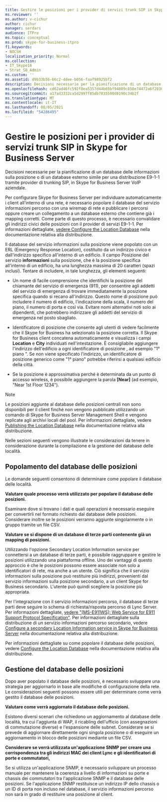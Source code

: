 ```yaml
---
title: Gestire le posizioni per i provider di servizi trunk SIP in Skype for Business Server
ms.reviewer: ''
ms.author: v-cichur
author: cichur
manager: serdars
audience: ITPro
ms.topic: conceptual
ms.prod: skype-for-business-itpro
f1.keywords:
- NOCSH
localization_priority: Normal
ms.collection:
- IT_Skype16
- Strat_SB_Admin
ms.custom: ''
ms.assetid: d9b33b56-66c2-4dee-b056-faaf98925bf2
description: Decisioni necessarie per la pianificazione di un database delle informazioni sulla posizione o di un database esterno simile per una distribuzione E9-1-1 tramite provider di trunking SIP, in Skype for Business Server VoIP aziendale.
ms.openlocfilehash: cd62ad46fc592f8ea5357d44b65bf94809c858e74472a6f2830047a5f37f5aba
ms.sourcegitcommit: a17ad3332ca5d2997f85db7835500d8190c34b2f
ms.translationtype: MT
ms.contentlocale: it-IT
ms.lasthandoff: 08/05/2021
ms.locfileid: "54286495"
---
```

# <a name="manage-locations-for-sip-trunk-service-providers-in-skype-for-business-server"></a>Gestire le posizioni per i provider di servizi trunk SIP in Skype for Business Server

Decisioni necessarie per la pianificazione di un database delle informazioni sulla posizione o di un database esterno simile per una distribuzione E9-1-1 tramite provider di trunking SIP, in Skype for Business Server VoIP aziendale.

Per configurare Skype for Business Server per individuare automaticamente i client all'interno di una rete, è necessario popolare il database del servizio informazioni percorso con una wiremap di rete e pubblicare i percorsi oppure creare un collegamento a un database esterno che contiene già i mapping corretti. Come parte di questo processo, è necessario convalidare gli indirizzi civici delle posizioni con il provider di servizi E9-1-1. Per informazioni dettagliate, [vedere Configure the Location Database](/previous-versions/office/lync-server-2013/lync-server-2013-configure-the-location-database) nella documentazione relativa alla distribuzione.

Il database del servizio informazioni sulla posizione viene popolato con un ERL (Emergency Response Location), costituito da un indirizzo civico e dall'indirizzo specifico all'interno di un edificio. Il campo Posizione del servizio **informazioni** sulla posizione, che è la posizione specifica all'interno di un edificio, ha una lunghezza massima di 20 caratteri (spazi inclusi). Tentare di includere, in tale lunghezza, gli elementi seguenti:

- Un nome di facile comprensione che identifichi la posizione del chiamante del servizio di emergenza (911), per consentire agli addetti del servizio di emergenza di trovare immediatamente la posizione specifica quando si recano all'indirizzo. Questo nome di posizione può includere il numero di edificio, l'indicazione della scala, il numero del piano, il numero di porta e così via. Evitare nomi alternativi noti solo ai dipendenti, che potrebbero indirizzare gli addetti del servizio di emergenza nel posto sbagliato.

- Identificatore di posizione che consente agli utenti di vedere facilmente che il Skype for Business ha selezionato la posizione corretta. Il Skype for Business client concatena automaticamente e visualizza i campi **Location** e **City** individuati nell'intestazione. È consigliabile aggiungere l'indirizzo dell'edificio a ogni identificatore di posizione , ad esempio "1° piano <street number> ". Se non viene specificato l'indirizzo, un identificatore di posizione generico come "1° piano" potrebbe riferirsi a qualsiasi edificio della città.

- Se la posizione è approssimativa perché è determinata da un punto di accesso wireless, è possibile aggiungere la parola **[Near]** (ad esempio, "Near 1st Floor 1234").

> [!NOTE]
> Le posizioni aggiunte al database delle posizioni centrali non sono disponibili per il client finché non vengono pubblicate utilizzando un comando di Skype for Business Server Management Shell e vengono replicate agli archivi locali del pool. Per informazioni dettagliate, vedere [Publishing the Location Database](/previous-versions/office/lync-server-2013/lync-server-2013-publish-the-location-database) nella documentazione relativa alla distribuzione.

Nelle sezioni seguenti vengono illustrate le considerazioni da tenere in considerazione durante la compilazione e la gestione del database delle località.

## <a name="populating-the-location-database"></a>Popolamento del database delle posizioni

Le domande seguenti consentono di determinare come popolare il database delle località.

 **Valutare quale processo verrà utilizzato per popolare il database delle posizioni.**

Esaminare dove si trovano i dati e quali operazioni è necessario eseguire per convertirli nel formato richiesto dal database delle posizioni. Considerare inoltre se le posizioni verranno aggiunte singolarmente o in gruppo tramite un file CSV.

 **Valutare se si dispone di un database di terze parti contenente già un mapping di posizioni.**

Utilizzando l'opzione Secondary Location Information service per connettersi a un database di terze parti, è possibile raggruppare e gestire le posizioni utilizzando una piattaforma offline. Uno dei vantaggi di questo approccio è che le posizioni possono essere associate non solo a identificatori di rete, ma anche a un utente. Ciò significa che il servizio informazioni sulla posizione può restituire più indirizzi, provenienti dal servizio informazioni sulla posizione secondario, a un client Skype for Business secondario. L'utente può quindi scegliere la posizione più appropriata.

Per l'integrazione con il servizio informazioni percorso, il database di terze parti deve seguire lo schema di richiesta/risposta percorso di Lync Server. Per informazioni dettagliate,  [vedere "[MS-E911WS]: Web Service for E911 Support Protocol Specification"](/openspecs/office_protocols/ms-e911ws/ab5d7449-2c15-434b-bf65-fdf38b8ffabd). Per informazioni dettagliate sulla distribuzione di un servizio informazioni percorso secondario, vedere [Configure a secondary Location Information service in Skype for Business Server](../../deploy/deploy-enterprise-voice/secondary-location-information-service.md) nella documentazione relativa alla distribuzione.

Per informazioni dettagliate su come popolare il database delle posizioni, vedere [Configure the Location Database](/previous-versions/office/lync-server-2013/lync-server-2013-configure-the-location-database) nella documentazione relativa alla distribuzione.

## <a name="maintaining-the-location-database"></a>Gestione del database delle posizioni

Dopo aver popolato il database delle posizioni, è necessario sviluppare una strategia per aggiornarlo in base alle modifiche di configurazione della rete. Le considerazioni seguenti possono essere utili per determinare come verrà gestito il database delle posizioni.

 **Valutare come verrà aggiornato il database delle posizioni.**

Esistono diversi scenari che richiedono un aggiornamento al database delle località, tra cui l'aggiunta di WAP, il ricabling dell'ufficio (con assegnazioni di commutazione diverse) e l'espansione delle subnet. Considerare se si prevede di aggiornare direttamente ogni singola posizione o di eseguire un aggiornamento in blocco delle posizioni mediante un file CSV.

 **Considerare se verrà utilizzata un'applicazione SNMP per creare una corrispondenza tra gli indirizzi MAC dei client Lync e gli identificatori di porte e commutatori,**

Se si utilizza un'applicazione SNMP, è necessario sviluppare un processo manuale per mantenere la coerenza a livello di informazioni su porte e chassis dei commutatori tra l'applicazione SNMP e il database delle posizioni. Se l'applicazione SNMP restituisce un indirizzo IP dello chassis o un ID di porta non incluso nel database, il servizio informazioni percorso non sarà in grado di restituire una posizione al client.